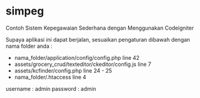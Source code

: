 # simpeg
Contoh Sistem Kepegawaian Sederhana dengan Menggunakan Codeigniter

Supaya aplikasi ini dapat berjalan, sesuaikan pengaturan dibawah dengan nama folder anda :

* nama_folder/application/config/config.php line 42
* assets/grocery_crud/texteditor/ckeditor/config.js line 7
* assets/kcfinder/config.php line 24 - 25
* nama_folder/.htaccess line 4

username : admin password : admin